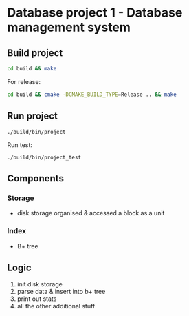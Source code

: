 # Database project 1 - Database management system

## Build project

``` bash
cd build && make
```

For release:
```bash
cd build && cmake -DCMAKE_BUILD_TYPE=Release .. && make
```
## Run project
```
./build/bin/project 
```

Run test:
```
./build/bin/project_test
```
## Components

### Storage
- disk storage organised & accessed a block as a unit

### Index
- B+ tree

## Logic
1. init disk storage
2. parse data & insert into b+ tree
3. print out stats
4. all the other additional stuff
